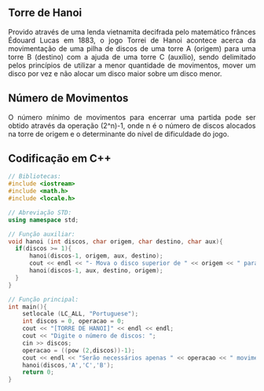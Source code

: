 <h2>Torre de Hanoi</h2>
<p align="justify">Provido através de uma lenda vietnamita decifrada pelo matemático frânces Édouard Lucas em 1883, o jogo Torrei de Hanoi acontece acerca da movimentação de uma pilha de discos de uma torre A (origem) para uma torre B (destino) com a ajuda de uma torre C (auxílio), sendo delimitado pelos princípios de utilizar a menor quantidade de movimentos, mover um disco por vez e não alocar um disco maior sobre um disco menor.</p>

<h2>Número de Movimentos</h2>
<p align="justify">O número mínimo de movimentos para encerrar uma partida pode ser obtido através da operação (2^n)-1, onde n é o número de discos alocados na torre de origem e o determinante do nível de dificuldade do jogo.</p>

<h2>Codificação em C++</h2>

~~~~C++
// Bibliotecas:
#include <iostream>
#include <math.h>
#include <locale.h>

// Abreviação STD:
using namespace std;

// Função auxiliar:
void hanoi (int discos, char origem, char destino, char aux){
  if(discos >= 1){
      hanoi(discos-1, origem, aux, destino);
      cout << endl << "- Mova o disco superior de " << origem << " para " << destino << "." << endl;
      hanoi(discos-1, aux, destino, origem);
  }
}

// Função principal:
int main(){
    setlocale (LC_ALL, "Portuguese");
    int discos = 0, operacao = 0;
    cout << "[TORRE DE HANOI]" << endl << endl;
    cout << "Digite o número de discos: ";
    cin >> discos;
    operacao = ((pow (2,discos))-1);
    cout << endl << "Serão necessários apenas " << operacao << " movimentos, intruções: " << endl;
    hanoi(discos,'A','C','B');
    return 0;
}

~~~~


